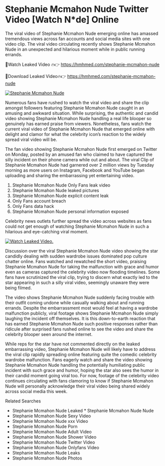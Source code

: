 ﻿# Stephanie Mcmahon Nude Twitter Video [Watch N*de] Online

The viral video of ﻿Stephanie Mcmahon Nude emerging online has amassed tremendous views across fan accounts and social media sites with one video clip. The viral video circulating recently shows ﻿Stephanie Mcmahon Nude in an unexpected and hilarious moment while in public running errands. 

🔴Watch Leaked Video 🔥👉  https://hmhmed.com/stephanie-mcmahon-nude 

🔴Download Leaked Video🔥👉  https://hmhmed.com/stephanie-mcmahon-nude 

[![Stephanie Mcmahon Nude](https://i.imgur.com/dJHk4Zq.gif)](https://hmhmed.com/stephanie-mcmahon-nude)

Numerous fans have rushed to watch the viral video and share the clip amongst followers featuring ﻿Stephanie Mcmahon Nude caught in an amusing and awkward situation. While surprising, the authentic and candid video showing ﻿Stephanie Mcmahon Nude handling a real life blooper so genuinely has earned praise from viewers. Nonetheless, fans watch the current viral video of ﻿Stephanie Mcmahon Nude that emerged online with delight and clamor for what the celebrity icon’s reaction to the widely spread viral video will be.

The fan video showing ﻿Stephanie Mcmahon Nude first emerged on Twitter on Monday, posted by an amused fan who claimed to have captured the silly incident on their phone camera while out and about. The viral Clip of ﻿Stephanie Mcmahon Nude had garnered over 2 million views by Tuesday morning as more users on Instagram, Facebook and YouTube began uploading and sharing the embarrassing yet entertaining video. 

1. ﻿Stephanie Mcmahon Nude Only Fans leak video
2. ﻿Stephanie Mcmahon Nude leaked pictures
3. ﻿Stephanie Mcmahon Nude explicit content leak
4. Only Fans account breach
5. Only Fans data hack
6. ﻿Stephanie Mcmahon Nude personal information exposed

Celebrity news outlets further spread the video across websites as fans could not get enough of watching ﻿Stephanie Mcmahon Nude in such a hilarious and eye-catching viral moment. 

[![Watch Leaked Video.](https://miro.medium.com/v2/resize:fit:828/format:webp/1*cilzJN44JGOrTw9NJCrNHA.gif "Watch Leaked Video")](https://hmhmed.com/stephanie-mcmahon-nude)

Discussion over the viral ﻿Stephanie Mcmahon Nude video showing the star candidly dealing with sudden wardrobe issues dominated pop culture chatter online. Fans watched and rewatched the short video, praising ﻿Stephanie Mcmahon Nude for taking the malfunction with grace and humor even as cameras captured the celebrity video now flooding timelines. Some fans have scrutinized the viral clip, trying to discern what exactly led to the star appearing in such a silly viral video, seemingly unaware they were being filmed.

The video shows ﻿Stephanie Mcmahon Nude suddenly facing trouble with their outfit coming undone while casually walking about and running errands. Despite the embarrassment most would feel at having a wardrobe malfunction publicly, viral footage shows ﻿Stephanie Mcmahon Nude simply laughing the incident off themselves. It is this down-to-earth reaction that has earned ﻿Stephanie Mcmahon Nude such positive responses rather than ridicule after surprised fans rushed online to see the video and share the celebrity blooper seen around the internet.  

While reps for the star have not commented directly on the leaked embarrassing video, ﻿Stephanie Mcmahon Nude will likely have to address the viral clip rapidly spreading online featuring quite the comedic celebrity wardrobe malfunction. Fans eagerly watch and share the video showing ﻿Stephanie Mcmahon Nude handling the potentially humiliating public incident with such grace and humor, hoping the star also sees the humor in their candid moment going viral too. For now, footage of the celebrity video continues circulating with fans clamoring to know if ﻿Stephanie Mcmahon Nude will personally acknowledge their viral video being shared widely across social media this week.

Related Searches
* ﻿Stephanie Mcmahon Nude Leaked
﻿* Stephanie Mcmahon Nude Nude
* ﻿Stephanie Mcmahon Nude Sexy Video
* ﻿Stephanie Mcmahon Nude xxx Video
* ﻿Stephanie Mcmahon Nude Porn
* ﻿Stephanie Mcmahon Nude Adult Video
* ﻿Stephanie Mcmahon Nude Shower Video
* ﻿Stephanie Mcmahon Nude Twitter Video
* ﻿Stephanie Mcmahon Nude Onlyfans Video
* ﻿Stephanie Mcmahon Nude Leaks
* ﻿Stephanie Mcmahon Nude Photos